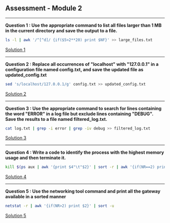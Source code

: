 ## Assessment - Module 2
___

**Question 1 : Use the appropriate command to list all files larger than 1 MB in the current directory and save the output to a file.**

```bash
ls -l | awk '/^[^d]/ {if($5>2**20) print $NF}' >> large_files.txt
```

[Solution 1](./Q1.txt)

___

**Question 2 : Replace all occurrences of "localhost" with "127.0.0.1" in a configuration file named config.txt, and save the updated file as updated_config.txt**

```bash
sed 's/localhost/127.0.0.1/g' config.txt >> updated_config.txt
```

[Solution 2](./Q2.txt)

___

**Question 3 : Use the appropriate command to search for lines containing the word "ERROR" in a log file but exclude lines containing "DEBUG". Save the results to a file named filtered_log.txt.**

```bash
cat log.txt | grep -i error | grep -iv debug >> filtered_log.txt
```

[Solution 3](./Q3.txt)

___

**Question 4 : Write a code to identify the process with the highest memory usage and then terminate it.**

```bash
kill $(ps aux | awk '{print $4"\t"$2}' | sort -r | awk '{if(NR==2) print $2}')
```

[Solution 4](./Q4.txt)

___

**Question 5 : Use the networking tool command and print all the gateway available in a sorted manner**

```bash
netstat -r | awk '{if(NR>2) print $2}' | sort -u
```

[Solution 5](./Q5.txt)
